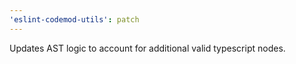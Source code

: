 ```yaml
---
'eslint-codemod-utils': patch
---
```


Updates AST logic to account for additional valid typescript nodes.

